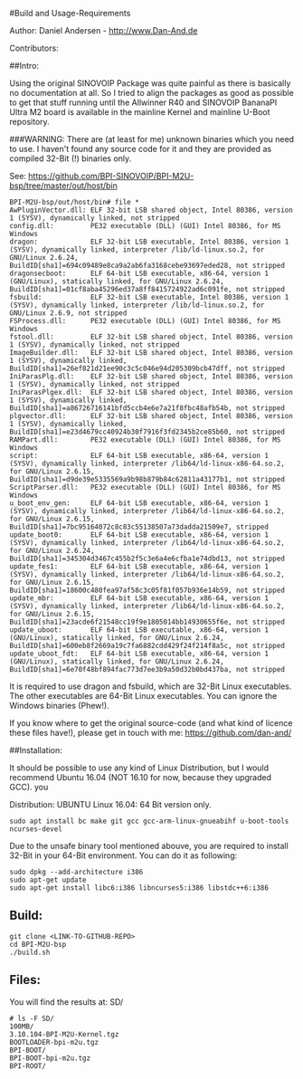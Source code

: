 
#Build and Usage-Requirements

Author: Daniel Andersen - http://www.Dan-And.de 

Contributors: 


##Intro:

Using the original SINOVOIP Package was quite painful as there is basically no documentation at all. So I tried to align the packages 
as good as possible to get that stuff running until the Allwinner R40 and SINOVOIP BananaPI Ultra M2 board is available in the mainline 
Kernel and mainline U-Boot repository. 


###WARNING: 
There are (at least for me) unknown binaries which you need to use. I haven't found any source code for it and they are provided as compiled 32-Bit (!) binaries only. 

See: https://github.com/BPI-SINOVOIP/BPI-M2U-bsp/tree/master/out/host/bin 

```
BPI-M2U-bsp/out/host/bin# file *
AwPluginVector.dll: ELF 32-bit LSB shared object, Intel 80386, version 1 (SYSV), dynamically linked, not stripped
config.dll:         PE32 executable (DLL) (GUI) Intel 80386, for MS Windows
dragon:             ELF 32-bit LSB executable, Intel 80386, version 1 (SYSV), dynamically linked, interpreter /lib/ld-linux.so.2, for GNU/Linux 2.6.24, BuildID[sha1]=694c09489e8ca9a2ab6fa3168cebe93697eded28, not stripped
dragonsecboot:      ELF 64-bit LSB executable, x86-64, version 1 (GNU/Linux), statically linked, for GNU/Linux 2.6.24, BuildID[sha1]=01cf8aba45296ed37a8ff8415724922ad6c091fe, not stripped
fsbuild:            ELF 32-bit LSB executable, Intel 80386, version 1 (SYSV), dynamically linked, interpreter /lib/ld-linux.so.2, for GNU/Linux 2.6.9, not stripped
FSProcess.dll:      PE32 executable (DLL) (GUI) Intel 80386, for MS Windows
fstool.dll:         ELF 32-bit LSB shared object, Intel 80386, version 1 (SYSV), dynamically linked, not stripped
ImageBuilder.dll:   ELF 32-bit LSB shared object, Intel 80386, version 1 (SYSV), dynamically linked, BuildID[sha1]=26ef821d21ee90c3c5c046e94d205309bcb47dff, not stripped
IniParasPlg.dll:    ELF 32-bit LSB shared object, Intel 80386, version 1 (SYSV), dynamically linked, not stripped
IniParasPlgex.dll:  ELF 32-bit LSB shared object, Intel 80386, version 1 (SYSV), dynamically linked, BuildID[sha1]=a86726716141bfd5ccb4e6e7a21f8fbc48afb54b, not stripped
plgvector.dll:      ELF 32-bit LSB shared object, Intel 80386, version 1 (SYSV), dynamically linked, BuildID[sha1]=e23d4679cc40924b30f7916f3fd2345b2ce85b60, not stripped
RAMPart.dll:        PE32 executable (DLL) (GUI) Intel 80386, for MS Windows
script:             ELF 64-bit LSB executable, x86-64, version 1 (SYSV), dynamically linked, interpreter /lib64/ld-linux-x86-64.so.2, for GNU/Linux 2.6.15, BuildID[sha1]=d9de39e5335569a9b98b879b84c62811a43177b1, not stripped
ScriptParser.dll:   PE32 executable (DLL) (GUI) Intel 80386, for MS Windows
u_boot_env_gen:     ELF 64-bit LSB executable, x86-64, version 1 (SYSV), dynamically linked, interpreter /lib64/ld-linux-x86-64.so.2, for GNU/Linux 2.6.15, BuildID[sha1]=7bc95164072c8c83c55138507a73dadda21509e7, stripped
update_boot0:       ELF 64-bit LSB executable, x86-64, version 1 (SYSV), dynamically linked, interpreter /lib64/ld-linux-x86-64.so.2, for GNU/Linux 2.6.24, BuildID[sha1]=345304d3467c455b2f5c3e6a4e6cfba1e74dbd13, not stripped
update_fes1:        ELF 64-bit LSB executable, x86-64, version 1 (SYSV), dynamically linked, interpreter /lib64/ld-linux-x86-64.so.2, for GNU/Linux 2.6.15, BuildID[sha1]=18600c480fea97af58c3c05f81f057b936e14b59, not stripped
update_mbr:         ELF 64-bit LSB executable, x86-64, version 1 (SYSV), dynamically linked, interpreter /lib64/ld-linux-x86-64.so.2, for GNU/Linux 2.6.15, BuildID[sha1]=23acde6f21548cc19f9e1805014bb14930655f6e, not stripped
update_uboot:       ELF 64-bit LSB executable, x86-64, version 1 (GNU/Linux), statically linked, for GNU/Linux 2.6.24, BuildID[sha1]=600eb8f2669a19c7fa6882cdd429f24f214f8a5c, not stripped
update_uboot_fdt:   ELF 64-bit LSB executable, x86-64, version 1 (GNU/Linux), statically linked, for GNU/Linux 2.6.24, BuildID[sha1]=6e70f48bf894fac773d7ee3b9a50d32b0bd437ba, not stripped
```

It is required to use dragon and fsbuild, which are 32-Bit Linux executables. The other executables are 64-Bit Linux executables. You can ignore the Windows binaries (Phew!). 

If you know where to get the original source-code (and what kind of licence these files have!), please get in touch with me: https://github.com/dan-and/ 


##Installation: 

It should be possible to use any kind of Linux Distribution, but I would recommend Ubuntu 16.04 (NOT 16.10 for now, because they upgraded GCC). 
you 

Distribution:  UBUNTU Linux 16.04: 64 Bit version only.
```
sudo apt install bc make git gcc gcc-arm-linux-gnueabihf u-boot-tools ncurses-devel
```
Due to the unsafe binary tool mentioned abouve, you are required to install 32-Bit in your 64-Bit environment. You can do it as following: 
```
sudo dpkg --add-architecture i386
sudo apt-get update
sudo apt-get install libc6:i386 libncurses5:i386 libstdc++6:i386
```

## Build: 
```
git clone <LINK-TO-GITHUB-REPO> 
cd BPI-M2U-bsp
./build.sh
```

## Files: 

You will find the results at:     SD/

```
# ls -F SD/
100MB/
3.10.104-BPI-M2U-Kernel.tgz
BOOTLOADER-bpi-m2u.tgz
BPI-BOOT/
BPI-BOOT-bpi-m2u.tgz
BPI-ROOT/ 
```
